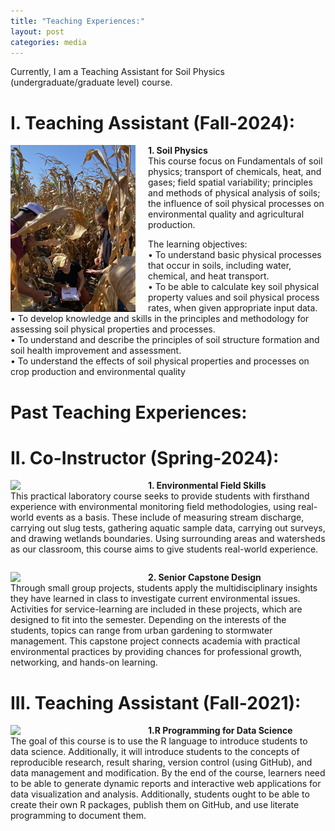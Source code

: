 ```yaml
---
title: "Teaching Experiences:"
layout: post
categories: media
---
```

Currently, I am a Teaching Assistant for Soil Physics (undergraduate/graduate level) course. 

# I. Teaching Assistant (Fall-2024):

<div>
    <img align="left" width="200" src="/File/soilphysics.jpg" style="margin-right: 20px;">
    <p><strong> 1. Soil Physics</strong><br>
This course focus on Fundamentals of soil physics; transport of chemicals, heat, and gases; field spatial
variability; principles and methods of physical analysis of soils; the influence of soil physical processes
on environmental quality and agricultural production.

The learning objectives:<br>
•  To understand basic physical processes that occur in soils, including water, chemical, and heat
transport.<br>
• To be able to calculate key soil physical property values and soil physical process rates, when
given appropriate input data.<br>
• To develop knowledge and skills in the principles and methodology for assessing soil physical
properties and processes.<br>
• To understand and describe the principles of soil structure formation and soil health
improvement and assessment.<br>
• To understand the effects of soil physical properties and processes on crop production and
environmental quality</p>
</div>

# Past Teaching Experiences:

# II. Co-Instructor (Spring-2024):
<div>
    <img align="left" width="200" src="/File/NRES338.jpg" style="margin-right: 20px;">
    <p><strong>1. Environmental Field Skills</strong><br>
  This practical laboratory course seeks to provide students with firsthand experience with environmental monitoring field methodologies, using real-world events as a basis. These include of measuring stream discharge, carrying out slug tests, gathering aquatic sample data, carrying out surveys, and drawing wetlands boundaries. Using surrounding areas and watersheds as our classroom, this course aims to give students real-world experience.</p>
</div>

<div style="clear:both;"></div>

<div>
    <img align="left" width="200" src="/File/NRES497.PNG" style="margin-right: 20px;">
    <p><strong>2. Senior Capstone Design</strong><br>
    Through small group projects, students apply the multidisciplinary insights they have learned in class to investigate current environmental issues. Activities for service-learning are included in these projects, which are designed to fit into the semester. Depending on the interests of the students, topics can range from urban gardening to stormwater management. This capstone project connects academia with practical environmental practices by providing chances for professional growth, networking, and hands-on learning.</p>
</div>


# III. Teaching Assistant (Fall-2021):
<div>
    <img align="left" width="200" src="/File/R_data.png" style="margin-right: 20px;">
    <p><strong> 1.R Programming for Data Science</strong><br>
  The goal of this course is to use the R language to introduce students to data science. Additionally, it will introduce students to the concepts of reproducible research, result sharing, version control (using GitHub), and data management and modification. By the end of the course, learners need to be able to generate dynamic reports and interactive web applications for data visualization and analysis. Additionally, students ought to be able to create their own R packages, publish them on GitHub, and use literate programming to document them.</p>
</div>


